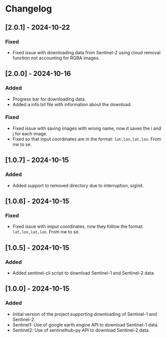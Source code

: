# Changelog

## [2.0.1] - 2024-10-22
### Fixed
- Fixed issue with downloading data from Sentinel-2 using cloud removal function not accounting for RGBA images.

## [2.0.0] - 2024-10-16
### Added 
- Progress bar for downloading data.
- Added a info.txt file with information about the download.

### Fixed
- Fixed issue with saving images with wrong name, now it saves the i and j for each image.
- Fixed so that input coordinates are in the format: `lat,lon,lat,lon`. From nw to se. 

## [1.0.7] - 2024-10-15
### Added 
- Added support to removed directory due to interruption, siginit. 

## [1.0.6] - 2024-10-15
### Fixed
- Fixed issue with imput coordinates, now they follow the format: `lat,lon,lat,lon`. From nw to se.

## [1.0.5] - 2024-10-15
### Added
- Added sentinel-cli script to download Sentinel-1 and Sentinel-2 data.

## [1.0.0] - 2024-10-15
### Added
- Initial version of the project supporting downloading of Sentinel-1 and Sentinel-2.
- Sentinel1: Use of google earth engine API to download Sentinel-1 data.
- Sentinel2: Use of sentinelhub-py API to download Sentinel-2 data.